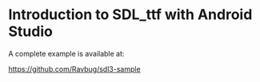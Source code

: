 
# Introduction to SDL_ttf with Android Studio

A complete example is available at:

https://github.com/Ravbug/sdl3-sample

